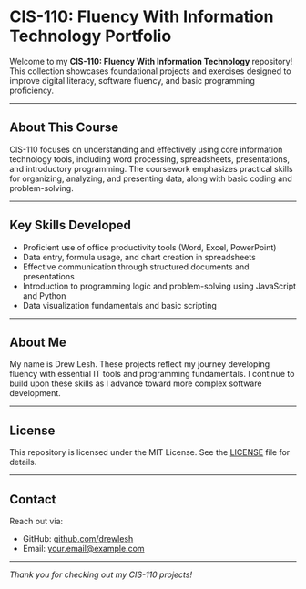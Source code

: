 # CIS-110: Fluency With Information Technology Portfolio

Welcome to my **CIS-110: Fluency With Information Technology** repository! This collection showcases foundational projects and exercises designed to improve digital literacy, software fluency, and basic programming proficiency.

---

## About This Course
CIS-110 focuses on understanding and effectively using core information technology tools, including word processing, spreadsheets, presentations, and introductory programming. The coursework emphasizes practical skills for organizing, analyzing, and presenting data, along with basic coding and problem-solving.

---

## Key Skills Developed
- Proficient use of office productivity tools (Word, Excel, PowerPoint)
- Data entry, formula usage, and chart creation in spreadsheets
- Effective communication through structured documents and presentations
- Introduction to programming logic and problem-solving using JavaScript and Python
- Data visualization fundamentals and basic scripting

---

## About Me
My name is Drew Lesh. These projects reflect my journey developing fluency with essential IT tools and programming fundamentals. I continue to build upon these skills as I advance toward more complex software development.

---

## License
This repository is licensed under the MIT License. See the [LICENSE](LICENSE) file for details.

---

## Contact
Reach out via:

- GitHub: [github.com/drewlesh](https://github.com/drewlesh)
- Email: your.email@example.com

---

*Thank you for checking out my CIS-110 projects!*
